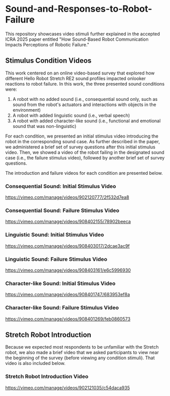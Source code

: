 # Sound-and-Responses-to-Robot-Failure

This repository showcases video stimuli further explained in the accepted ICRA 2025 paper entitled "How Sound-Based Robot Communication Impacts Perceptions of Robotic Failure."

## Stimulus Condition Videos

This work centered on an online video-based survey that explored how different Hello Robot Stretch RE2 sound profiles impacted onlooker reactions to robot failure. In this work, the three presented sound conditions were: 
1) A robot with no added sound (i.e., consequential sound only, such as sound from the robot's actuators and interactions with objects in the environment)
2) A robot with added linguistic sound (i.e., verbal speech)
3) A robot with added character-like sound (i.e., functional and emotional sound that was non-linguistic)

For each condition, we presented an initial stimulus video introducing the robot in the corresponding sound case. As further described in the paper, we administered a brief set of survey questions after this initial stimulus video. Then, we showed a video of the robot failing in the designated sound case (i.e., the failure stimulus video), followed by another brief set of survey questions.

The introduction and failure videos for each condition are presented below.

### Consequential Sound: Initial Stimulus Video
https://vimeo.com/manage/videos/902120777/2f532d7ea8

### Consequential Sound: Failure Stimulus Video
https://vimeo.com/manage/videos/908402155/78902beeca

### Linguistic Sound: Initial Stimulus Video
https://vimeo.com/manage/videos/908403017/2dcae3ac9f

### Linguistic Sound: Failure Stimulus Video
https://vimeo.com/manage/videos/908403161/e6c5996930

### Character-like Sound: Initial Stimulus Video
https://vimeo.com/manage/videos/908401747/683953ef8a

### Character-like Sound: Failure Stimulus Video
https://vimeo.com/manage/videos/908401269/feb0860573

## Stretch Robot Introduction

Because we expected most respondents to be unfamiliar with the Stretch robot, we also made a brief video that we asked participants to view near the beginning of the survey (before viewing any condition stimuli). That video is also included below.

### Stretch Robot Introduction Video
https://vimeo.com/manage/videos/902121035/c54daca935
